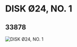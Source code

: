 # DISK Ø24, NO. 1
## 33878
![DISK Ø24, NO. 1](https://lc-www-live-s.legocdn.com/media/bricks/5/2/6191951.jpg)